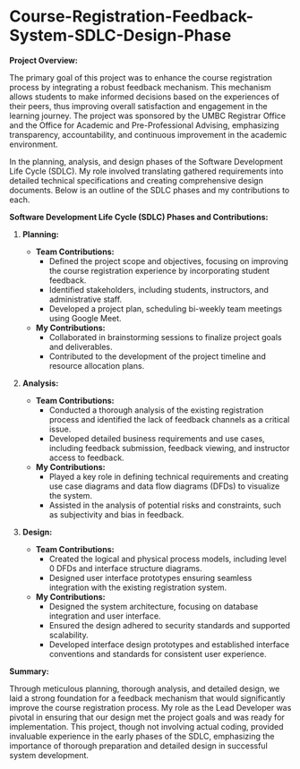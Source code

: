 # Course-Registration-Feedback-System-SDLC-Design-Phase

**Project Overview:**

The primary goal of this project was to enhance the course registration process by integrating a robust feedback mechanism. This mechanism allows students to make informed decisions based on the experiences of their peers, thus improving overall satisfaction and engagement in the learning journey. The project was sponsored by the UMBC Registrar Office and the Office for Academic and Pre-Professional Advising, emphasizing transparency, accountability, and continuous improvement in the academic environment.

 In the planning, analysis, and design phases of the Software Development Life Cycle (SDLC). My role involved translating gathered requirements into detailed technical specifications and creating comprehensive design documents. Below is an outline of the SDLC phases and my contributions to each.

**Software Development Life Cycle (SDLC) Phases and Contributions:**

1. **Planning:**
   - **Team Contributions:**
     - Defined the project scope and objectives, focusing on improving the course registration experience by incorporating student feedback.
     - Identified stakeholders, including students, instructors, and administrative staff.
     - Developed a project plan, scheduling bi-weekly team meetings using Google Meet.
   - **My Contributions:**
     - Collaborated in brainstorming sessions to finalize project goals and deliverables.
     - Contributed to the development of the project timeline and resource allocation plans.

2. **Analysis:**
   - **Team Contributions:**
     - Conducted a thorough analysis of the existing registration process and identified the lack of feedback channels as a critical issue.
     - Developed detailed business requirements and use cases, including feedback submission, feedback viewing, and instructor access to feedback.
   - **My Contributions:**
     - Played a key role in defining technical requirements and creating use case diagrams and data flow diagrams (DFDs) to visualize the system.
     - Assisted in the analysis of potential risks and constraints, such as subjectivity and bias in feedback.

3. **Design:**
   - **Team Contributions:**
     - Created the logical and physical process models, including level 0 DFDs and interface structure diagrams.
     - Designed user interface prototypes ensuring seamless integration with the existing registration system.
   - **My Contributions:**
     - Designed the system architecture, focusing on database integration and user interface.
     - Ensured the design adhered to security standards and supported scalability.
     - Developed interface design prototypes and established interface conventions and standards for consistent user experience.

**Summary:**

Through meticulous planning, thorough analysis, and detailed design, we laid a strong foundation for a feedback mechanism that would significantly improve the course registration process. My role as the Lead Developer was pivotal in ensuring that our design met the project goals and was ready for implementation. This project, though not involving actual coding, provided invaluable experience in the early phases of the SDLC, emphasizing the importance of thorough preparation and detailed design in successful system development.
